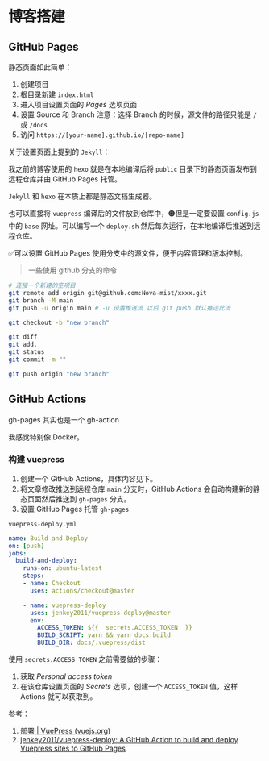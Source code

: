 # 博客搭建



## GitHub Pages

静态页面如此简单：

1. 创建项目
2. 根目录新建 `index.html`
3. 进入项目设置页面的 *Pages* 选项页面
4. 设置 Source  和 Branch
   注意：选择 Branch 的时候，源文件的路径只能是 `/` 或 `/docs`
5. 访问 `https://[your-name].github.io/[repo-name]`





关于设置页面上提到的 `Jekyll`：

我之前的博客使用的 `hexo` 就是在本地编译后将 `public` 目录下的静态页面发布到远程仓库并由 GitHub Pages 托管。

`Jekyll` 和 `hexo` 在本质上都是静态文档生成器。

也可以直接将 `vuepress` 编译后的文件放到仓库中，🟠但是一定要设置 `config.js` 中的 `base` 网址。可以编写一个 `deploy.sh` 然后每次运行，在本地编译后推送到远程仓库。



✅可以设置 GitHub Pages 使用分支中的源文件，便于内容管理和版本控制。

> 一些使用 github 分支的命令

```bash
# 连接一个新建的空项目
git remote add origin git@github.com:Nova-mist/xxxx.git
git branch -M main
git push -u origin main # -u 设置推送流 以后 git push 默认推送此流

git checkout -b "new branch"

git diff
git add.
git status
git commit -m ""

git push origin "new branch"
```





## GitHub Actions

gh-pages 其实也是一个 gh-action

我感觉特别像 Docker。



### 构建 vuepress

1. 创建一个 GitHub Actions，具体内容见下。
2. 将文章修改推送到远程仓库 `main` 分支时，GitHub Actions 会自动构建新的静态页面然后推送到 `gh-pages` 分支。
3. 设置 GitHub Pages 托管 `gh-pages` 

`vuepress-deploy.yml`

```yaml
name: Build and Deploy
on: [push]
jobs:
  build-and-deploy:
    runs-on: ubuntu-latest
    steps:
    - name: Checkout
      uses: actions/checkout@master

    - name: vuepress-deploy
      uses: jenkey2011/vuepress-deploy@master
      env:
        ACCESS_TOKEN: ${{  secrets.ACCESS_TOKEN  }}
        BUILD_SCRIPT: yarn && yarn docs:build
        BUILD_DIR: docs/.vuepress/dist

```

使用 `secrets.ACCESS_TOKEN` 之前需要做的步骤：

1. 获取 *Personal access token*
2. 在该仓库设置页面的 *Secrets* 选项，创建一个 `ACCESS_TOKEN` 值，这样 Actions 就可以获取到。

参考：

1. [部署 | VuePress (vuejs.org)](https://vuepress.vuejs.org/zh/guide/deploy.html#github-pages)
2. [jenkey2011/vuepress-deploy: A GitHub Action to build and deploy Vuepress sites to GitHub Pages](https://github.com/jenkey2011/vuepress-deploy/)